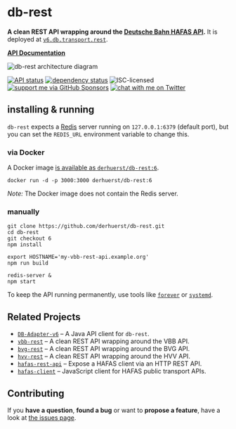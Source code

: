 # db-rest

**A clean REST API wrapping around the [Deutsche Bahn HAFAS API](https://github.com/public-transport/db-hafas#db-hafas).** It is deployed at [`v6.db.transport.rest`](https://v6.db.transport.rest/).

[**API Documentation**](docs/readme.md)

![db-rest architecture diagram](architecture.svg)

[![API status](https://badgen.net/uptime-robot/status/m793274556-25c5e9bbab0297d91cda7134)](https://stats.uptimerobot.com/57wNLs39M/793274556)
[![dependency status](https://img.shields.io/david/derhuerst/db-rest.svg)](https://david-dm.org/derhuerst/db-rest)
![ISC-licensed](https://img.shields.io/github/license/derhuerst/db-rest.svg)
[![support me via GitHub Sponsors](https://img.shields.io/badge/support%20me-donate-fa7664.svg)](https://github.com/sponsors/derhuerst)
[![chat with me on Twitter](https://img.shields.io/badge/chat%20with%20me-on%20Twitter-1da1f2.svg)](https://twitter.com/derhuerst)


## installing & running

`db-rest` expects a [Redis](https://redis.io/) server running on `127.0.0.1:6379` (default port), but you can set the `REDIS_URL` environment variable to change this.

### via Docker

A Docker image [is available as `derhuerst/db-rest:6`](https://hub.docker.com/r/derhuerst/db-rest:6).

```shell
docker run -d -p 3000:3000 derhuerst/db-rest:6
```

*Note:* The Docker image does not contain the Redis server.

### manually

```shell
git clone https://github.com/derhuerst/db-rest.git
cd db-rest
git checkout 6
npm install

export HOSTNAME='my-vbb-rest-api.example.org'
npm run build

redis-server &
npm start
```

To keep the API running permanently, use tools like [`forever`](https://github.com/foreverjs/forever#forever) or [`systemd`](https://wiki.debian.org/systemd).


## Related Projects

- [`DB-Adapter-v6`](https://github.com/olech2412/DB-Adapter-v6) – A Java API client for `db-rest`.
- [`vbb-rest`](https://github.com/derhuerst/vbb-rest) – A clean REST API wrapping around the VBB API.
- [`bvg-rest`](https://github.com/derhuerst/bvg-rest) – A clean REST API wrapping around the BVG API.
- [`hvv-rest`](https://github.com/derhuerst/hvv-rest) – A clean REST API wrapping around the HVV API.
- [`hafas-rest-api`](https://github.com/public-transport/hafas-rest-api) – Expose a HAFAS client via an HTTP REST API.
- [`hafas-client`](https://github.com/public-transport/hafas-client) – JavaScript client for HAFAS public transport APIs.


## Contributing

If you **have a question**, **found a bug** or want to **propose a feature**, have a look at [the issues page](https://github.com/derhuerst/db-rest/issues).
